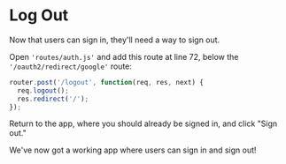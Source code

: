# Log Out

Now that users can sign in, they'll need a way to sign out.

Open `'routes/auth.js'` and add this route at line 72, below the
`'/oauth2/redirect/google'` route:

```js
router.post('/logout', function(req, res, next) {
  req.logout();
  res.redirect('/');
});
```

Return to the app, where you should already be signed in, and click "Sign out."

We've now got a working app where users can sign in and sign out!
